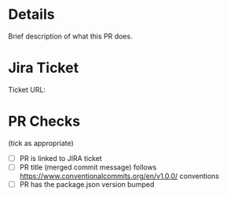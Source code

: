 # Details
Brief description of what this PR does. 

# Jira Ticket
Ticket URL: 

# PR Checks
(tick as appropriate) 

- [ ] PR is linked to JIRA ticket
- [ ] PR title (merged commit message) follows https://www.conventionalcommits.org/en/v1.0.0/ conventions
- [ ] PR has the package.json version bumped 
